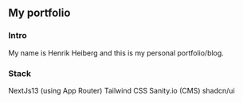 ## My portfolio

### Intro
My name is Henrik Heiberg and this is my personal portfolio/blog. 

### Stack
NextJs13 (using App Router)
Tailwind CSS
Sanity.io (CMS)
shadcn/ui